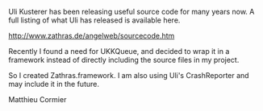 
Uli Kusterer has been releasing useful source code
for many years now. A full listing of what Uli
has released is available here.

http://www.zathras.de/angelweb/sourcecode.htm

Recently I found a need for UKKQueue, and decided
to wrap it in a framework instead of directly 
including the source files in my project.

So I created Zathras.framework.  I am also using
Uli's CrashReporter and may include it in the 
future.

Matthieu Cormier


